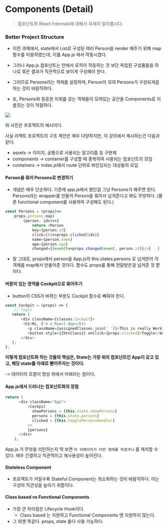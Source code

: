 # Components (Detail)

> 컴포넌트와 React Internals에 대해서 자세히 알아봅시다.



### Better Project Structure

- 이전 과제에서, state에서 List로 구성된 여러 Person을 render 해주기 위해 map 함수를 이용하였는데, 이를 App.js 에서 작동시켰다.

- 그러나 App.js 컴포넌트는 안에서 로직이 작동하는 것 보단 독립된 구성품들을 하나로 묶은 결과가 직관적으로 보이게 구성해야 한다.
- 그러므로 Persons라는 객체를 설정하여, Person이 모여 Persons가 구성되게끔 하는 것이 바람직하다.
- 또, Persons와 동등한 지위를 갖는 객체들이 모여있는 공간을 Components로 이름짓는 것이 적절하다.



![](http://jamesknelson.com/wp-content/uploads/2018/08/react-cruv.png)

위 사진은 프로젝트의 예시이다.

사실 리액트 프로젝트의 구조 제안은 매우 다양하지만, 이 강의에서 제시하는건 다음과 같다.

- assets -> 이미지, 공통으로 사용되는 알고리즘 등 구현체
- components -> container를 구성할 때 중복하여 사용되는 컴포넌트의 모임
- containers -> index.js에서 route 단위로 바인딩되는 대상들의 모임



#### Person을 묶어 Persons로 변경하기

- 개념은 매우 단순하다. 기존에 app.js에서 했던걸 그냥 Persons가 해주면 된다. Persons라는 wrapper를 만들어 Person을 묶어서 넘겨준다고 봐도 무방하다. (물론 functional component를 사용하여 구성해도 된다.)

```javascript
const Persons = (props)=>
    props.persons.map(
        (person, idx)=>{
            return <Person
            key={person.id}
            click={()=>props.clicked(idx)}
        	name={person.name} 
            age={person.age}
            changed={(event)=>props.changed(event, person.id)}/>}	)
```

- 말 그대로, props에서 person을 App.js의 this.states.persons 로 넘겨받아 각 객체를 map해서 만들어준 것이다. 함수도 props를 통해 전달받은걸 넘겨준 것 뿐이다.



#### 버튼이 있는 영역을 Cockpit으로 묶어주기

- button의 CSS가 바뀌는 부분도 Cockpit 함수로 빼줘야 한다.



```javascript
const Cockpit = (props) => {
    // logic
   return (
       <div className={classes.Cockpit}>
        <h1>Hi, I'm a React App</h1>
          <p className={assignedClasses.join(' ')}>This is really Working!</p>
          <button style={{btnClass}} onClick={props.clicked}>Toggle</button>
       </div>
   );
};
```

**이렇게 컴포넌트화 하는 것들의 핵심은, State는 가장 위의 컴포넌트인 App이 갖고 있고, 해당 state를 아래로 뻗어주자는 것이다.**

-> 데이터의 흐름이 항상 위에서 아래라는 점이다.

#### App.js에서 드러나는 컴포넌트화의 장점

```javascript
return (
      <div className="App">
          <Cockpit
            showPersons = {this.state.showPersons}
            persons = {this.state.persons}
            clicked = {this.togglePersonsHandler}
          />
          {persons}
      </div>
    );
```

App.js 가 무엇을 리턴하는지 딱 보면 `아 이페이지가 어떤 형태를 띄겠구나` 를 캐치할 수 있다. 매우 간결하고 직관적이고 재사용성이 높아진다.



#### Stateless Component

- 프로젝트가 커질수록 Stateful Component는 최소화하는 것이 바람직하다. 이는 구성의 직관성을 높이기 위함이다.



#### Class based vs Functional Components

- 가장 큰 차이점은 Lifecycle Hook이다.
  - Class based 는 지원하고 Functional Components 엔 지원하지 않는다.
- 그 외엔 똑같다. props, state 둘다 사용 가능하다.

